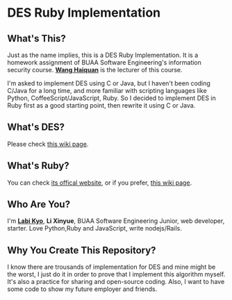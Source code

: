 DES Ruby Implementation
=======================

What's This?
------------

Just as the name implies, this is a DES Ruby Implementation. It is a homework assignment of BUAA Software Engineering's information security course. [**Wang Haiquan**](mailto:whq@buaa.edu.cn) is the lecturer of this course.

I'm asked to implement DES using C or Java, but I haven't been coding C/Java for a long time, and more familiar with scripting languages like Python, CoffeeScript/JavaScript, Ruby. So I decided to implement DES in Ruby first as a good starting point, then rewrite it using C or Java.

What's DES?
-----------

Please check [this wiki page](https://en.wikipedia.org/wiki/Data_Encryption_Standard#Description).

What's Ruby?
------------

You can check [its offical website](http://ruby-lang.org), or if you prefer, [this wiki page](https://en.wikipedia.org/wiki/Ruby_%28programming_language%29).

Who Are You?
------------

I'm [**Labi Kyo**](mailto:labikyo@gmail.com), **Li Xinyue**, BUAA Software Engineering Junior, web developer, starter. Love Python,Ruby and JavaScript, write nodejs/Rails.

Why You Create This Repository?
-------------------------------

I know there are trousands of implementation for DES and mine might be the worst, I just do it in order to prove that I implement this algorithm myself. It's also a practice for sharing and open-source coding. Also, I want to have some code to show my future employer and friends.
